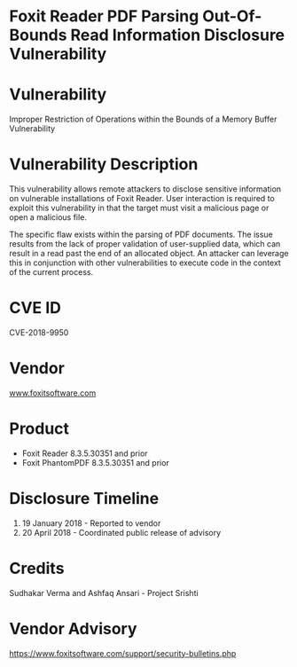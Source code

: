 # Foxit Reader PDF Parsing Out-Of-Bounds Read Information Disclosure Vulnerability

# Vulnerability

Improper Restriction of Operations within the Bounds of a Memory Buffer Vulnerability


# Vulnerability Description

This vulnerability allows remote attackers to disclose sensitive information on vulnerable installations of Foxit Reader. User interaction is required to exploit this vulnerability in that the target must visit a malicious page or open a malicious file.

The specific flaw exists within the parsing of PDF documents. The issue results from the lack of proper validation of user-supplied data, which can result in a read past the end of an allocated object. An attacker can leverage this in conjunction with other vulnerabilities to execute code in the context of the current process.


# CVE ID

CVE-2018-9950


# Vendor

www.foxitsoftware.com


# Product

* Foxit Reader 8.3.5.30351 and prior
* Foxit PhantomPDF 8.3.5.30351 and prior


# Disclosure Timeline

1. 19 January 2018 - Reported to vendor
2. 20 April 2018 - Coordinated public release of advisory


# Credits

Sudhakar Verma and Ashfaq Ansari - Project Srishti


# Vendor Advisory

https://www.foxitsoftware.com/support/security-bulletins.php
